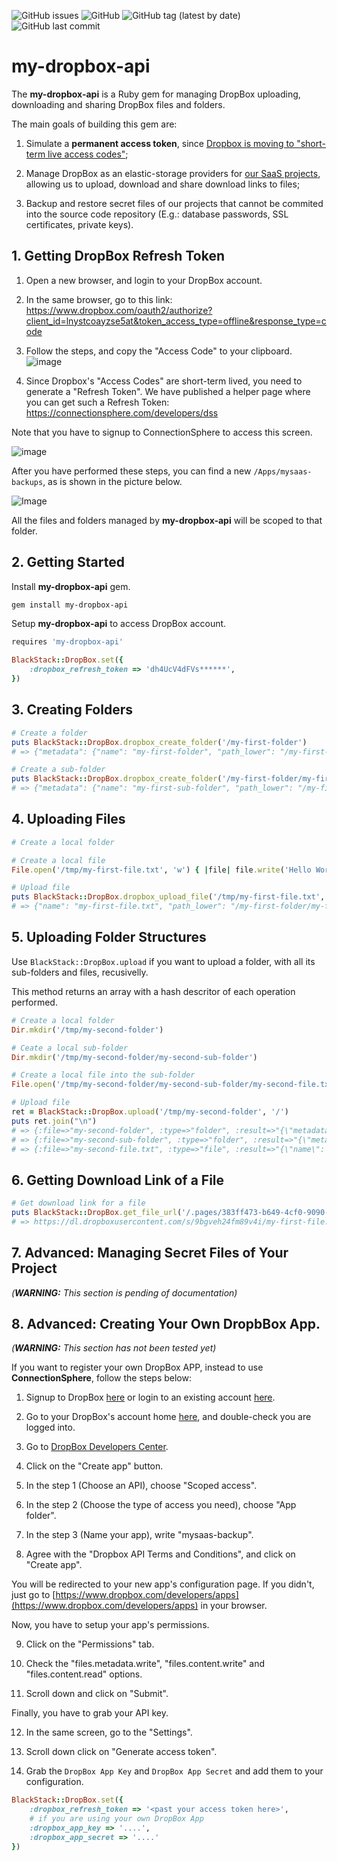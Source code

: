 ![GitHub issues](https://img.shields.io/github/issues/leandrosardi/my-dropbox-api) ![GitHub](https://img.shields.io/github/license/leandrosardi/my-dropbox-api) ![GitHub tag (latest by date)](https://img.shields.io/github/v/tag/leandrosardi/my-dropbox-api) ![GitHub last commit](https://img.shields.io/github/last-commit/leandrosardi/my-dropbox-api)

# my-dropbox-api

The **my-dropbox-api** is a Ruby gem for managing DropBox uploading, downloading and sharing DropBox files and folders.

The main goals of building this gem are:

1. Simulate a **permanent access token**, since [Dropbox is moving to "short-term live access codes"](https://www.dropboxforum.com/t5/Discuss-Dropbox-Developer-API/Permanent-access-token/td-p/592644);

2. Manage DropBox as an elastic-storage providers for [our SaaS projects](https://github.com/leandrosardi/mysaas), allowing us to upload, download and share download links to files;

3. Backup and restore secret files of our projects that cannot be commited into the source code repository (E.g.: database passwords, SSL certificates, private keys).

## 1. Getting DropBox Refresh Token

1. Open a new browser, and login to your DropBox account.

2. In the same browser, go to this link:
https://www.dropbox.com/oauth2/authorize?client_id=lnystcoayzse5at&token_access_type=offline&response_type=code

3. Follow the steps, and copy the "Access Code" to your clipboard.
![image](https://user-images.githubusercontent.com/55877846/215112803-4f4b08b3-5fa5-45f9-ac27-b1d1aba5ba2e.png)

4. Since Dropbox's "Access Codes" are short-term lived, you need to generate a "Refresh Token".
We have published a helper page where you can get such a Refresh Token:
https://connectionsphere.com/developers/dss

Note that you have to signup to ConnectionSphere to access this screen.

![image](https://user-images.githubusercontent.com/55877846/215155561-ed1c915f-e585-49bd-957d-4e9cc60d3f02.png)


After you have performed these steps, you can find a new `/Apps/mysaas-backups`, as is shown in the picture below.

![Image](https://user-images.githubusercontent.com/55877846/227719530-1d0ce570-0844-49cb-a33f-f91538b97e84.png)

All the files and folders managed by **my-dropbox-api** will be scoped to that folder.

## 2. Getting Started

Install **my-dropbox-api** gem.

```bash
gem install my-dropbox-api
```

Setup **my-dropbox-api** to access DropBox account.

```ruby
requires 'my-dropbox-api'

BlackStack::DropBox.set({
    :dropbox_refresh_token => 'dh4UcV4dFVs******',
})
```

## 3. Creating Folders

```ruby
# Create a folder
puts BlackStack::DropBox.dropbox_create_folder('/my-first-folder')
# => {"metadata": {"name": "my-first-folder", "path_lower": "/my-first-folder", "path_display": "/my-first-folder", "id": "id:Vtyvsunm9sMAAAAAAAAACA"}}

# Create a sub-folder
puts BlackStack::DropBox.dropbox_create_folder('/my-first-folder/my-first-sub-folder')
# => {"metadata": {"name": "my-first-sub-folder", "path_lower": "/my-first-folder/my-first-sub-folder", "path_display": "/my-first-folder/my-first-sub-folder", "id": "id:Vtyvsunm9sMAAAAAAAAACQ"}}
```

## 4. Uploading Files

```ruby
# Create a local folder

# Create a local file
File.open('/tmp/my-first-file.txt', 'w') { |file| file.write('Hello World!') }

# Upload file
puts BlackStack::DropBox.dropbox_upload_file('/tmp/my-first-file.txt', '/my-first-folder/my-first-file.txt')
# => {"name": "my-first-file.txt", "path_lower": "/my-first-folder/my-first-file.txt", "path_display": "/my-first-folder/my-first-file.txt", "id": "id:Vtyvsunm9sMAAAAAAAAACw", "client_modified": "2023-03-25T14:20:36Z", "server_modified": "2023-03-25T14:20:37Z", "rev": "5f7ba36b1776ce01d7d61", "size": 12, "is_downloadable": true, "content_hash": "61f417374f4400b47dcae1a8f402d4f4dacf455a0442a06aa455a447b0d4e170"}
```

## 5. Uploading Folder Structures

Use `BlackStack::DropBox.upload` if you want to upload a folder, with all its sub-folders and files, recusivelly.

This method returns an array with a hash descritor of each operation performed.

```ruby
# Create a local folder
Dir.mkdir('/tmp/my-second-folder')

# Ceate a local sub-folder
Dir.mkdir('/tmp/my-second-folder/my-second-sub-folder')

# Create a local file into the sub-folder
File.open('/tmp/my-second-folder/my-second-sub-folder/my-second-file.txt', 'w') { |file| file.write('Hello World!') }

# Upload file
ret = BlackStack::DropBox.upload('/tmp/my-second-folder', '/')
puts ret.join("\n")
# => {:file=>"my-second-folder", :type=>"folder", :result=>"{\"metadata\": {\"name\": \"my-second-folder\", \"path_lower\": \"/my-second-folder\", \"path_display\": \"/my-second-folder\", \"id\": \"id:Vtyvsunm9sMAAAAAAAAAEQ\"}}"}
# => {:file=>"my-second-sub-folder", :type=>"folder", :result=>"{\"metadata\": {\"name\": \"my-second-sub-folder\", \"path_lower\": \"/my-second-folder/my-second-sub-folder\", \"path_display\": \"/my-second-folder/my-second-sub-folder\", \"id\": \"id:Vtyvsunm9sMAAAAAAAAAEg\"}}"}
# => {:file=>"my-second-file.txt", :type=>"file", :result=>"{\"name\": \"my-second-file.txt\", \"path_lower\": \"/my-second-folder/my-second-sub-folder/my-second-file.txt\", \"path_display\": \"/my-second-folder/my-second-sub-folder/my-second-file.txt\", \"id\": \"id:Vtyvsunm9sMAAAAAAAAAEw\", \"client_modified\": \"2023-03-25T15:17:28Z\", \"server_modified\": \"2023-03-25T15:17:28Z\", \"rev\": \"5f7bb020690c7e01d7d61\", \"size\": 12, \"is_downloadable\": true, \"content_hash\": \"61f417374f4400b47dcae1a8f402d4f4dacf455a0442a06aa455a447b0d4e170\"}"}
```

## 6. Getting Download Link of a File

```ruby
# Get download link for a file
puts BlackStack::DropBox.get_file_url('/.pages/383ff473-b649-4cf0-9090-a41022c8d6c4.html')
# => https://dl.dropboxusercontent.com/s/9bgveh24fm89v4i/my-first-file.txt?dl=1
```

## 7. Advanced: Managing Secret Files of Your Project

_(**WARNING:** This section is pending of documentation)_

## 8. Advanced: Creating Your Own DropbBox App.

_(**WARNING:** This section has not been tested yet)_

If you want to register your own DropBox APP, instead to use **ConnectionSphere**, follow the steps below:

1. Signup to DropBox [here](https://www.dropbox.com/register) or login to an existing account [here](https://www.dropbox.com/login).

2. Go to your DropBox's account home [here](https://www.dropbox.com/home), and double-check you are logged into.

3. Go to [DropBox Developers Center](https://www.dropbox.com/developers/apps/).

4. Click on the "Create app" button.

5. In the step 1 (Choose an API), choose "Scoped access".

6. In the step 2 (Choose the type of access you need), choose "App folder".

7. In the step 3 (Name your app), write "mysaas-backup".

8. Agree with the "Dropbox API Terms and Conditions", and click on "Create app".

You will be redirected to your new app's configuration page.
If you didn't, just go to [https://www.dropbox.com/developers/apps](https://www.dropbox.com/developers/apps) in your browser.

Now, you have to setup your app's permissions.

9. Click on the "Permissions" tab.

10. Check the "files.metadata.write", "files.content.write" and "files.content.read" options.

11. Scroll down and click on "Submit".

Finally, you have to grab your API key.

12. In the same screen, go to the "Settings".

13. Scroll down click on "Generate access token". 

14. Grab the `DropBox App Key` and `DropBox App Secret` and add them to your configuration.

```ruby
BlackStack::DropBox.set({
    :dropbox_refresh_token => '<past your access token here>',
    # if you are using your own DropBox App
    :dropbox_app_key => '....',
    :dropbox_app_secret => '....'
})
```